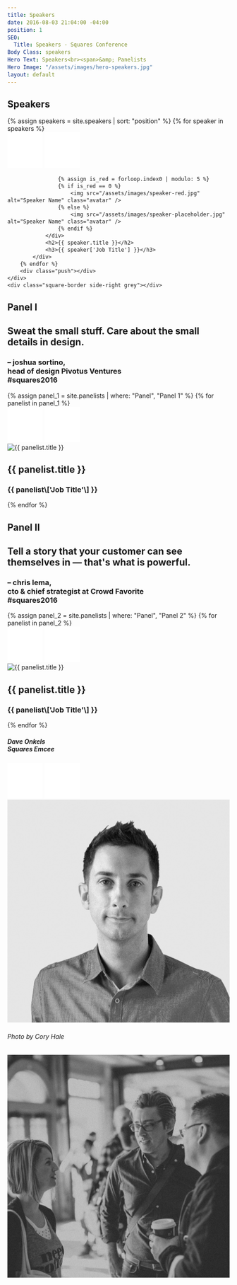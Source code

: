 ```yaml
---
title: Speakers
date: 2016-08-03 21:04:00 -04:00
position: 1
SEO:
  Title: Speakers - Squares Conference
Body Class: speakers
Hero Text: Speakers<br><span>&amp; Panelists
Hero Image: "/assets/images/hero-speakers.jpg"
layout: default
---
```


<div class="home-speakers-wrap pad-tb-180 relative">
<div class="section home-speakers page-speakers relative">
<h2 class="small-titles red rotate">Speakers</h2>
{% assign speakers = site.speakers | sort: "position" %}
{% for speaker in speakers %}
<div class="panel speaker-panel
{% cycle 'big', 'second', 'last', '', 'last' %}
">
<div class="speaker-image relative">
<div class="speaker-links">
<a href="{{ speaker\['Website URL'\] }}" target="_blank" class="btn_website"><img src="/assets/images/icon-website.png" alt="Website" /></a>
<a href="{{ speaker\['Twitter URL'\] }}" target="_blank" class="btn_twitter"><img src="/assets/images/icon-twitter.png" alt="Twitter" /></a>
</div>

                    {% assign is_red = forloop.index0 | modulo: 5 %}
                    {% if is_red == 0 %}
                        <img src="/assets/images/speaker-red.jpg" alt="Speaker Name" class="avatar" />
                    {% else %}
                        <img src="/assets/images/speaker-placeholder.jpg" alt="Speaker Name" class="avatar" />
                    {% endif %}
                </div>
                <h2>{{ speaker.title }}</h2>
                <h3>{{ speaker['Job Title'] }}</h3>
            </div>
        {% endfor %}
        <div class="push"></div>
    </div>
    <div class="square-border side-right grey"></div>

</div>

<div class="panelists bg-grey pad-tb-180">
<div class="section">
<div class="left ta-right">
<h2 class="small-titles">Panel I</h2>
<div class="quote ta-right marg-t-180">
<h2>Sweat the small stuff. Care about the small details in design.</h2>
<h3 class="small">– joshua sortino,<br /><span>head of design Pivotus Ventures<br />#squares2016</span></h3>
</div>
</div>
<div class="right">
{% assign panel_1 = site.panelists | where: "Panel", "Panel 1" %}
{% for panelist in panel_1 %}
<div class="panel speaker-panel
{% cycle '', '', 'last' %}
">
<div class="speaker-image relative">
<div class="speaker-links">
<a href="{{ panelist\['Website URL'\] }}" target="_blank" class="btn_website"><img src="/assets/images/icon-website.png" alt="Website" /></a>
<a href="{{ panelist\['Twitter URL'\] }}" target="_blank" class="btn_twitter"><img src="/assets/images/icon-twitter.png" alt="Twitter" /></a>
</div>
<img src="{{ panelist\['Red Image'\] }}" alt="{{ panelist.title }}" class="avatar" />
</div>
<h2>{{ panelist.title }}</h2>
<h3>{{ panelist\['Job Title'\] }}</h3>
</div>
{% endfor %}
<div class="push"></div>
</div>
<div class="push"></div>
</div>
</div>

<div class="panelists bg-white pad-tb-180">
<div class="section">
<div class="left ta-right">
<h2 class="small-titles">Panel II</h2>
<div class="quote ta-right marg-t-180">
<h2>Tell a story that your customer can see themselves in — that's what is powerful.</h2>
<h3 class="small">– chris lema,<br /><span>cto & chief strategist at Crowd Favorite<br />#squares2016</span></h3>
</div>
</div>
<div class="right">
{% assign panel_2 = site.panelists | where: "Panel", "Panel 2" %}
{% for panelist in panel_2 %}
<div class="panel speaker-panel
{% cycle '', '', 'last' %}
">
<div class="speaker-image relative">
<div class="speaker-links">
<a href="{{ panelist\['Website URL'\] }}" target="_blank" class="btn_website"><img src="/assets/images/icon-website.png" alt="Website" /></a>
<a href="{{ panelist\['Twitter URL'\] }}" target="_blank" class="btn_twitter"><img src="/assets/images/icon-twitter.png" alt="Twitter" /></a>
</div>
<img src="{{ panelist\['Red Image'\] }}" alt="{{ panelist.title }}" class="avatar" />
</div>
<h2>{{ panelist.title }}</h2>
<h3>{{ panelist\['Job Title'\] }}</h3>
</div>
{% endfor %}
<div class="push"></div>
</div>
<div class="push"></div>
</div>
</div>

<div class="double relative height-reset">
<div class="left bg-image relative">
<h5 class="corner-name ta-right">Dave Onkels<br/><span>Squares Emcee</span></h5>
<div class="speaker-image relative">
<div class="speaker-links">
<a href="http://ovenbits.com" target="_blank" class="btn_website"><img src="/assets/images/icon-website.png" alt="Website" /></a>
<a href="http://twitter.com/daveonkels" target="_blank" class="btn_twitter"><img src="/assets/images/icon-twitter.png" alt="Twitter" /></a>
</div>
<img src="/assets/images/dave-onkels.jpg" alt="Dave Onkels" class="avatar" />
</div>
</div>
<div class="right relative">
<h6 class="rotate-right">Photo by Cory Hale</h6>
<img src="/assets/images/crowd-1.jpg" alt="Squares Crowd" />
</div>
<div class="push"></div>
</div>